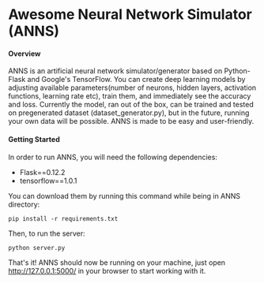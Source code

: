 # Awesome Neural Network Simulator (ANNS)

<h4>Overview</h4>

ANNS is an artificial neural network simulator/generator based on Python-Flask and Google's TensorFlow. You can create deep learning models by adjusting available parameters(number of neurons, hidden layers, activation functions, learning rate etc), train them, and immediately see the accuracy and loss. Currently the model, ran out of the box, can be trained and tested on pregenerated dataset (dataset_generator.py), but in the future, running your own data will be possible. ANNS is made to be easy and user-friendly.

<h4>Getting Started</h4>

In order to run ANNS, you will need the following dependencies:
- Flask==0.12.2
- tensorflow==1.0.1

You can download them by running this command while being in ANNS directory:

    pip install -r requirements.txt

Then, to run the server:

    python server.py

That's it! ANNS should now be running on your machine, just open http://127.0.0.1:5000/ in your browser to start working with it.

